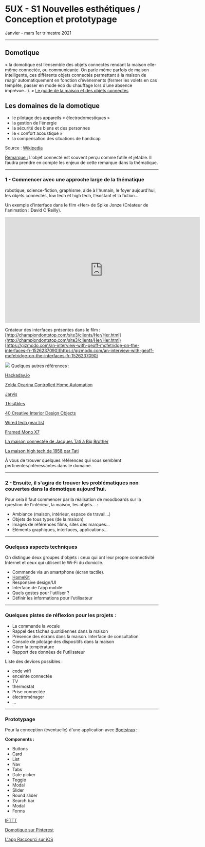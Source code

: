 # 5UX - S1 Nouvelles esthétiques / Conception et prototypage

Janvier - mars 1er trimestre 2021

---

## Domotique

« la domotique est l’ensemble des objets connectés rendant la maison elle-même connectée, ou communicante. On parle même parfois de maison intelligente, ces différents objets connectés permettant à la maison de réagir automatiquement en fonction d’événements (fermer les volets en cas tempête, passer en mode éco du chauffage lors d’une absence imprévue…). »
[Le guide de la maison et des objets connectés](https://www.eyrolles.com/Chapitres/9782212142112/9782212142112.pdf)

## Les domaines de la domotique

- le pilotage des appareils « électrodomestiques »
- la gestion de l'énergie
- la sécurité des biens et des personnes 
- le « confort acoustique »
- la compensation des situations de handicap

Source : [Wikipedia](https://fr.wikipedia.org/wiki/Domotique#Les_domaines_de_la_domotique)

<u>Remarque :</u> L'objet connecté est souvent perçu comme futile et jetable. Il faudra prendre en compte les enjeux de cette remarque dans la thématique.

---

### 1 - Commencer avec une approche large de la thématique

robotique, science-fiction, graphisme, aide à l'humain, le foyer aujourd'hui, les objets connectés, low tech et high tech, l'existant et la fiction...

Un exemple d'interface dans le film «Her» de Spike Jonze (Créateur de l'animation : David O'Reilly).

<iframe src="https://player.vimeo.com/video/97740427?byline=0&portrait=0" width="640" height="347" frameborder="0" webkitallowfullscreen mozallowfullscreen allowfullscreen></iframe>

Créateur des interfaces présentes dans le film :
[http://championdontstop.com/site3/clients/Her/Her.html](http://championdontstop.com/site3/clients/Her/Her.html)
[https://gizmodo.com/an-interview-with-geoff-mcfetridge-on-the-interfaces-fr-1526237090](https://gizmodo.com/an-interview-with-geoff-mcfetridge-on-the-interfaces-fr-1526237090)

![](http://championdontstop.com/site3/clients/Her/Images/Image-7.jpg)
Quelques autres références :

[Hackaday.io](https://hackaday.io/projects?tag=home%20automation)

[Zelda Ocarina Controlled Home Automation](https://www.youtube.com/watch?v=glZnkpIDWSE)

[Jarvis](https://www.facebook.com/zuck/videos/10103351034741311/)

[ThisAbles](https://thisables.com/en/)

[40 Creative Interior Design Objects](http://neatdesigns.net/impossible-is-nothing-40-creative-interior-design-objects/)

[Wired tech gear list](https://www.wired.com/category/gear/)

[Framed Mono X7](https://mono.frm.fm/en/shop/)

[La maison connectée de Jacques Tati à Big Brother](https://www.lemonde.fr/m-styles/article/2014/12/14/la-maison-connectee-de-jacques-tati-a-big-brother_4540325_4497319.html)

[La maison high tech de 1958 par Tati](http://www.world-of-design.info/design-objets-hightech-informatique/la-maison-high-tech-de-1958-par-tati)

À vous de trouver quelques références qui vous semblent pertinentes/intéressantes dans le domaine.

---

### 2 - Ensuite, il s'agira de trouver les problématiques non couvertes dans la domotique aujourd'hui.

Pour cela il faut commencer par la réalisation de moodboards sur la question de l'intérieur, la maison, les objets... :
- Ambiance (maison, intérieur, espace de travail...)
- Objets de tous types (de la maison)
- Images de références films, sites des marques...
- Éléments graphiques, interfaces, applications...

---

### Quelques aspects techniques 

On distingue deux groupes d'objets : ceux qui ont leur propre connectivité Internet et ceux qui utilisent le Wi-Fi du domicile.

- Commande via un smartphone (écran tactile).
- [HomeKit](https://www.apple.com/fr/ios/home/)
- Responsive design/UI
- Interface de l'app mobile
- Quels gestes pour l'utiliser ?
- Définir les informations pour l'utilisateur

---

### Quelques pistes de réflexion pour les projets :

- La commande la vocale
- Rappel des tâches quotidiennes dans la maison
- Présence des écrans dans la maison. Interface de consultation
- Console de pilotage des dispositifs dans la maison
- Gérer la température
- Rapport des données de l'utilisateur

Liste des devices possibles :

- code wifi
- enceinte connectée
- TV
- thermostat
- Prise connectée
- électroménager
- ...

---

### Prototypage

Pour la conception (éventuelle) d'une application avec [Bootstrap](https://getbootstrap.com/docs/3.3/components/) :

**Components :**

- Buttons
- Card
- List
- Nav
- Tabs
- Date picker
- Toggle
- Modal
- Slider
- Round slider
- Search bar
- Modal
- Forms

[IFTTT](https://platform.ifttt.com/case_studies/Partner-case-study-Smarter)

[Domotique sur Pinterest](https://www.pinterest.fr/JoTRTDIY/domotique/)

[L'app Raccourci sur iOS](https://support.apple.com/fr-fr/guide/shortcuts/welcome/ios)


